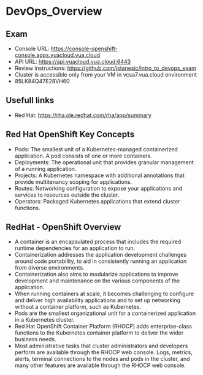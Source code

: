 # DevOps_Overview

## Exam

- Console URL: https://console-openshift-console.apps.vuacloud.vua.cloud 
- API URL:  https://api.vuacloud.vua.cloud:6443 
- Review instructions: https://github.com/jstanesic/intro_to_devops_exam
- Cluster is accessible only from your VM in vcsa7.vua.cloud environment
- 85LK84Q47E28VH60

## Usefull links

- Red Hat: https://rha.ole.redhat.com/rha/app/summary


## Red Hat OpenShift Key Concepts

- Pods: The smallest unit of a Kubernetes-managed containerized application. A pod consists of one or more containers.
- Deployments: The operational unit that provides granular management of a running application.
- Projects: A Kubernetes namespace with additional annotations that provide multitenancy scoping for applications.
- Routes: Networking configuration to expose your applications and services to resources outside the cluster.
- Operators: Packaged Kubernetes applications that extend cluster functions.

## RedHat - OpenShift Overview

- A container is an encapsulated process that includes the required runtime dependencies for an application to run.
- Containerization addresses the application development challenges around code portability, to aid in consistently running an application from diverse environments.
- Containerization also aims to modularize applications to improve development and maintenance on the various components of the application.
- When running containers at scale, it becomes challenging to configure and deliver high availability applications and to set up networking without a container platform, such as Kubernetes.
- Pods are the smallest organizational unit for a containerized application in a Kubernetes cluster.
- Red Hat OpenShift Container Platform (RHOCP) adds enterprise-class functions to the Kubernetes container platform to deliver the wider business needs.
- Most administrative tasks that cluster administrators and developers perform are available through the RHOCP web console.
Logs, metrics, alerts, terminal connections to the nodes and pods in the cluster, and many other features are available through the RHOCP web console.